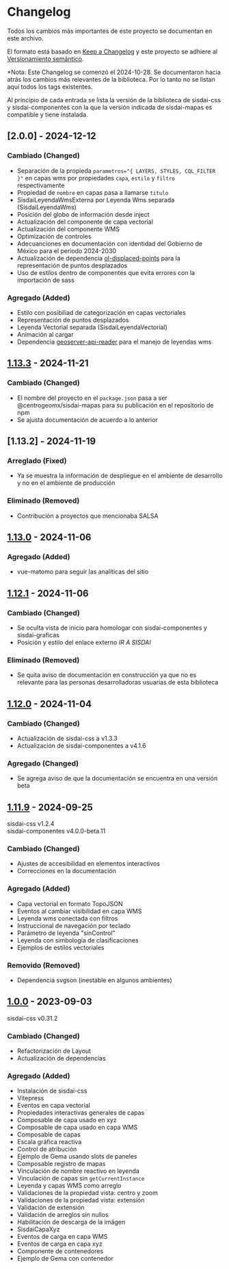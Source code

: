 # Changelog

Todos los cambios más importantes de este proyecto se documentan en este
archivo.

El formato está basado en
[Keep a Changelog](https://keepachangelog.com/en/1.1.0) y este proyecto se
adhiere al [Versionamiento semántico](https://semver.org/spec/v2.0.0.html).

\*Nota: Este Changelog se comenzó el 2024-10-28. Se documentaron hacia atrás los
cambios más relevantes de la biblioteca. Por lo tanto no se listan aquí todos
los tags existentes.

Al principio de cada entrada se lista la versión de la biblioteca de sisdai-css
y sisdai-componentes con la que la versión indicada de sisdai-mapas es
compatible y tiene instalada.

<!-- ## [Unreleased] -->

## [2.0.0] - 2024-12-12

### Cambiado (Changed)

- Separación de la propieda `parametros="{ LAYERS, STYLES, CQL_FILTER }"` en
  capas wms por propiedades `capa`, `estilo` y `filtro` respectivamente
- Propiedad de `nombre` en capas pasa a llamarse `titulo`
- SisdaiLeyendaWmsExterna por Leyenda Wms separada (SisdaiLeyendaWms)
- Posición del globo de información desde inject
- Actualización del componente de capa vectorial
- Actualización del componente WMS
- Optimización de controles
- Adecuanciones en documentación con identidad del Gobierno de México para el
  periodo 2024-2030
- Actualización de dependencia
  [ol-displaced-points](https://www.npmjs.com/package/ol-displaced-points) para
  la representación de puntos desplazados
- Uso de estilos dentro de componentes que evita errores con la importación de
  sass

### Agregado (Added)

- Estilo con posibiliad de categorización en capas vectoriales
- Representación de puntos desplazados
- Leyenda Vectorial separada (SisdaiLeyendaVectorial)
- Animación al cargar
- Dependencia
  [geoserver-api-reader](https://www.npmjs.com/package/geoserver-api-reader)
  para el manejo de leyendas wms

## [1.13.3] - 2024-11-21

### Cambiado (Changed)

- El nombre del proyecto en el `package.json` pasa a ser
  @centrogeomx/sisdai-mapas para su publicación en el repositorio de npm
- Se ajusta documentación de acuerdo a lo anterior

## [1.13.2] - 2024-11-19

### Arreglado (Fixed)

- Ya se muestra la información de despliegue en el ambiente de desarrollo y no
  en el ambiente de producción

### Eliminado (Removed)

- Contribución a proyectos que mencionaba SALSA

## [1.13.0] - 2024-11-06

### Agregado (Added)

- vue-matomo para seguir las analíticas del sitio

## [1.12.1] - 2024-11-06

### Cambiado (Changed)

- Se oculta vista de inicio para homologar con sisdai-componentes y
  sisdai-graficas
- Posición y estilo del enlace externo _IR A SISDAI_

### Eliminado (Removed)

- Se quita aviso de documentación en construcción ya que no es relevante para
  las personas desarrolladoras usuarias de esta biblioteca

## [1.12.0] - 2024-11-04

### Cambiado (Changed)

- Actualización de sisdai-css a v1.3.3
- Actualización de sisdai-componentes a v4.1.6

### Agregado (Changed)

- Se agrega aviso de que la documentación se encuentra en una versión beta

## [1.11.9] - 2024-09-25

sisdai-css v1.2.4<br>sisdai-componentes v4.0.0-beta.11

### Cambiado (Changed)

- Ajustes de accesibilidad en elementos interactivos
- Correcciones en la documentación

### Agregado (Added)

- Capa vectorial en formato TopoJSON
- Eventos al cambiar visibilidad en capa WMS
- Leyenda wms conectada con filtros
- Instruccional de navegación por teclado
- Parámetro de leyenda "sinControl"
- Leyenda con simbología de clasificaciones
- Ejemplos de estilos vectoriales

### Removido (Removed)

- Dependencia svgson (inestable en algunos ambientes)

## [1.0.0] - 2023-09-03

sisdai-css v0.31.2

### Cambiado (Changed)

- Refactorización de Layout
- Actualización de dependencias

### Agregado (Added)

- Instalación de sisdai-css
- Vitepress
- Eventos en capa vectorial
- Propiedades interactivas generales de capas
- Composable de capa usado en xyz
- Composable de capa usado en capa WMS
- Composable de capas
- Escala gráfica reactiva
- Control de atribución
- Ejemplo de Gema usando slots de paneles
- Composable registro de mapas
- Vinculación de nombre reactivo en leyenda
- Vinculación de capas sin `getCurrentInstance`
- Leyenda y capas WMS como arreglo
- Validaciones de la propiedad vista: centro y zoom
- Validaciones de la propiedad vista: extensión
- Validación de extensión
- Validación de arreglos sin nullos
- Habilitación de descarga de la imágen
- SisdaiCapaXyz
- Eventos de carga en capa WMS
- Eventos de carga en capa xyz
- Componente de contenedores
- Ejemplo de Gema con contenedor

[1.14.0]:
  https://codigo.conahcyt.mx/sisdai/sisdai-mapas/compare/v1.14.0...v1.13.0
[1.13.3]:
  https://codigo.conahcyt.mx/sisdai/sisdai-mapas/compare/v1.13.3...v1.13.0
[1.13.0]:
  https://codigo.conahcyt.mx/sisdai/sisdai-mapas/compare/v1.13.0...v1.12.1
[1.12.1]:
  https://codigo.conahcyt.mx/sisdai/sisdai-mapas/compare/v1.12.1...v1.12.0
[1.12.0]:
  https://codigo.conahcyt.mx/sisdai/sisdai-mapas/compare/v1.12.0...v1.11.9
[1.11.9]:
  https://codigo.conahcyt.mx/sisdai/sisdai-mapas/compare/v1.11.9...v1.0.0
[1.0.0]: https://codigo.conahcyt.mx/sisdai/sisdai-mapas/-/releases/v1.0.0
